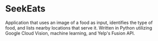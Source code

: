 # SeekEats
Application that uses an image of a food as input, identifies the type of food, and lists nearby locations that serve it. Written in Python utilizing Google Cloud Vision, machine learning, and Yelp's Fusion API. 
